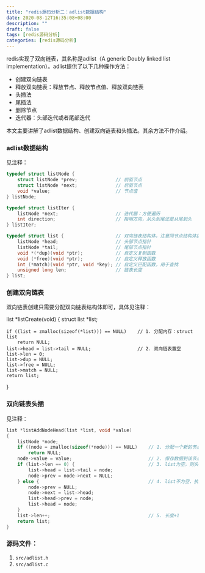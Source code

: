 ```yaml
---
title: "redis源码分析二：adlist数据结构"
date: 2020-08-12T16:35:08+08:00
description: ""
draft: false
tags: [redis源码分析]
categories: [redis源码分析]
---
```



redis实现了双向链表，其名称是adlist（A generic Doubly linked list implementation）。adlist提供了以下几种操作方法：

* 创建双向链表
* 释放双向链表：释放节点、释放节点值、释放双向链表
* 头插法
* 尾插法
* 删除节点
* 迭代器：头部迭代或者尾部迭代

本文主要讲解了adlist数据结构、创建双向链表和头插法。其余方法不作介绍。

### adlist数据结构

见注释：

```c
typedef struct listNode {
    struct listNode *prev;              // 前驱节点
    struct listNode *next;              // 后驱节点
    void *value;                        // 节点值
} listNode;

typedef struct listIter {               
    listNode *next;                     // 迭代器：方便遍历
    int direction;                      // 指明方向，从头到尾还是从尾到头
} listIter;

typedef struct list {                   // 双向链表结构体，注意同节点结构体区分开来
    listNode *head;                     // 头部节点指针
    listNode *tail;                     // 尾部节点指针
    void *(*dup)(void *ptr);            // 自定义复制函数
    void (*free)(void *ptr);            // 自定义释放函数
    int (*match)(void *ptr, void *key); // 自定义匹配函数，用于查找
    unsigned long len;                  // 链表长度
} list;

```

### 创建双向链表

双向链表创建只需要分配双向链表结构体即可，具体见注释：

list *listCreate(void)
{
    struct list *list;

    if ((list = zmalloc(sizeof(*list))) == NULL)    // 1. 分配内存：struct list
        return NULL;
    list->head = list->tail = NULL;                 // 2. 双向链表置空
    list->len = 0;
    list->dup = NULL;
    list->free = NULL;
    list->match = NULL;
    return list;
}

### 双向链表头插

见注释：

```c
list *listAddNodeHead(list *list, void *value)
{
    listNode *node;
    if ((node = zmalloc(sizeof(*node))) == NULL)    // 1. 分配一个新的节点listNode
        return NULL;        
    node->value = value;                            // 2. 保存数据到该节点                        
    if (list->len == 0) {                           // 3. list为空，则头尾都指向新节点
        list->head = list->tail = node;
        node->prev = node->next = NULL;
    } else {                                        // 4. list不为空，执行头插
        node->prev = NULL;
        node->next = list->head;
        list->head->prev = node;
        list->head = node;
    }
    list->len++;                                    // 5. 长度+1
    return list;
}
```

### 源码文件：

1. `src/adlist.h`
2. `src/adlist.c`

